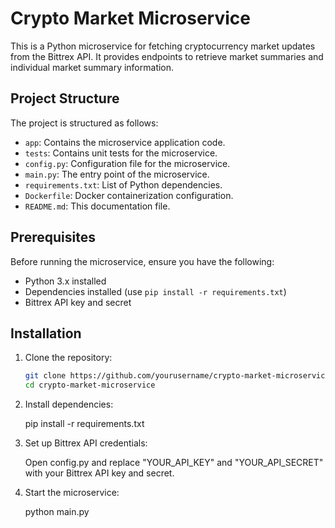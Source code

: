 # Crypto Market Microservice

This is a Python microservice for fetching cryptocurrency market updates from the Bittrex API. It provides endpoints to retrieve market summaries and individual market summary information.

## Project Structure

The project is structured as follows:

- `app`: Contains the microservice application code.
- `tests`: Contains unit tests for the microservice.
- `config.py`: Configuration file for the microservice.
- `main.py`: The entry point of the microservice.
- `requirements.txt`: List of Python dependencies.
- `Dockerfile`: Docker containerization configuration.
- `README.md`: This documentation file.

## Prerequisites

Before running the microservice, ensure you have the following:

- Python 3.x installed
- Dependencies installed (use `pip install -r requirements.txt`)
- Bittrex API key and secret

## Installation

1. Clone the repository:

   ```bash
   git clone https://github.com/yourusername/crypto-market-microservice.git
   cd crypto-market-microservice

2. Install dependencies:

    pip install -r requirements.txt

3. Set up Bittrex API credentials:

    Open config.py and replace "YOUR_API_KEY" and "YOUR_API_SECRET" with your Bittrex API key and secret.

4. Start the microservice:

    python main.py